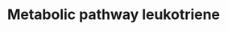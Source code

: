 ---
annotations:
- type: Pathway Ontology
  value: leukotriene metabolic pathway
authors:
- PeterSwanenberg
- Andra
description: Overview of the leukotrienes biosynthesis and metabolism. Leukotrienes
  are a group of biologically active lipid mediators who are derived pre-dominantly
  from arachidonic acid via the 5-lipoxygensea pathways. They pathways splits up into
  two parts, one include cysteinyl leukotrienes (LTC4, LTD4 and LTE4), and second
  contains LTB4.   The three disorders in the biosynthesis and metabolism of leukotrienes
  are caused by hereditary primary defects in enzyme and are indicated with a light
  red color. The clinical presentation of LTC4 synthase deficiency includes muscular
  hypotonia, psychomotor retardation, microcephaly and failure to thrive. The other
  two defects gamma-glutamyl transpeptidase deficiency and membrane-bound dipeptidase
  deficiency, have been less well studied.  This pathway was inspired by Chapter 41
  of the book of Blau (ISBN 3642403360 (978-3642403361)).
last-edited: 2022-02-23
organisms:
- Homo sapiens
redirect_from:
- /index.php/Pathway:WP5171
- /instance/WP5171
schema-jsonld:
- '@context': https://schema.org/
  '@id': https://wikipathways.github.io/pathways/WP5171.html
  '@type': Dataset
  creator:
    '@type': Organization
    name: WikiPathways
  description: Overview of the leukotrienes biosynthesis and metabolism. Leukotrienes
    are a group of biologically active lipid mediators who are derived pre-dominantly
    from arachidonic acid via the 5-lipoxygensea pathways. They pathways splits up
    into two parts, one include cysteinyl leukotrienes (LTC4, LTD4 and LTE4), and
    second contains LTB4.   The three disorders in the biosynthesis and metabolism
    of leukotrienes are caused by hereditary primary defects in enzyme and are indicated
    with a light red color. The clinical presentation of LTC4 synthase deficiency
    includes muscular hypotonia, psychomotor retardation, microcephaly and failure
    to thrive. The other two defects gamma-glutamyl transpeptidase deficiency and
    membrane-bound dipeptidase deficiency, have been less well studied.  This pathway
    was inspired by Chapter 41 of the book of Blau (ISBN 3642403360 (978-3642403361)).
  keywords:
  - 'Arachidonate epoxygenase / '
  - 18-COOH-LTB4
  - https://www.brenda-enzymes.org/enzyme.php?ecno=1.14.13.34#SYSTEMATIC%20NAME
  - 16-carboxy-LTB4
  - LTC4S
  - Arachidonic acid
  - ABCC1
  - GGT5
  - 5-LO
  - (C2)-COOH-LTE
  - 18-carboxy-LTE4
  - 20-carboxy-LTE4
  - (C2)-COOH-LTB
  - LTA4H
  - 20-COOH-LTB4
  - LTA4
  - 5-LOAP
  - CYP4F3
  - https://biocyc.org/META/NEW-IMAGE?type=REACTION&object=LEUKOTRIENE-E4-20-MONOOXYGENASE-RXN
  - GGT1
  - 16-carboxy-LTE4
  - 20-hydroxy-LTE4
  - PTGR1
  - leukotriene-E4 20-monooxygenase
  - 20-hydroxy-LTB4
  - Glutathione
  - found as ALOX5AP
  - 5-HPETE
  - epoxide hydrolase
  - '</br>BRENDA site:'
  - cytochrome P450 monooxygenases pathway
  - 'Eicosanoid metabolism via '
  - LTE4
  - DPEP1
  - LTB4
  - LTD4
  - 20-oxo-LTB4
  - DPEP2
  - 12-Oxo-LTB4
  - N-acetyl-LTE4
  - LTC4
  license: CC0
  name: Metabolic pathway leukotriene
seo: CreativeWork
title: Metabolic pathway leukotriene
wpid: WP5171
---